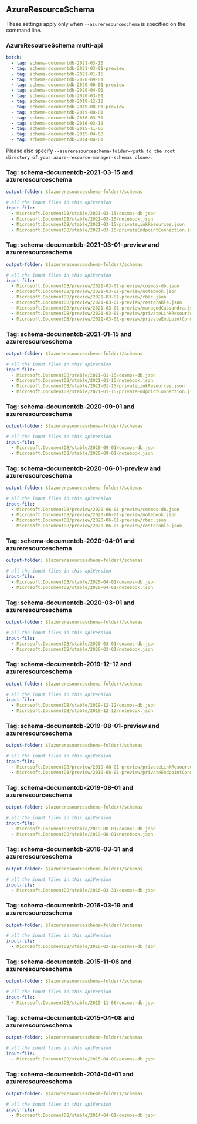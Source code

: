 ## AzureResourceSchema

These settings apply only when `--azureresourceschema` is specified on the command line.

### AzureResourceSchema multi-api

``` yaml $(azureresourceschema) && $(multiapi)
batch:
  - tag: schema-documentdb-2021-03-15
  - tag: schema-documentdb-2021-03-01-preview
  - tag: schema-documentdb-2021-01-15
  - tag: schema-documentdb-2020-09-01
  - tag: schema-documentdb-2020-06-01-preview
  - tag: schema-documentdb-2020-04-01
  - tag: schema-documentdb-2020-03-01
  - tag: schema-documentdb-2019-12-12
  - tag: schema-documentdb-2019-08-01-preview
  - tag: schema-documentdb-2019-08-01
  - tag: schema-documentdb-2016-03-31
  - tag: schema-documentdb-2016-03-19
  - tag: schema-documentdb-2015-11-06
  - tag: schema-documentdb-2015-04-08
  - tag: schema-documentdb-2014-04-01

```

Please also specify `--azureresourceschema-folder=<path to the root directory of your azure-resource-manager-schemas clone>`.

### Tag: schema-documentdb-2021-03-15 and azureresourceschema

``` yaml $(tag) == 'schema-documentdb-2021-03-15' && $(azureresourceschema)
output-folder: $(azureresourceschema-folder)/schemas

# all the input files in this apiVersion
input-file:
  - Microsoft.DocumentDB/stable/2021-03-15/cosmos-db.json
  - Microsoft.DocumentDB/stable/2021-03-15/notebook.json
  - Microsoft.DocumentDB/stable/2021-03-15/privateLinkResources.json
  - Microsoft.DocumentDB/stable/2021-03-15/privateEndpointConnection.json

```

### Tag: schema-documentdb-2021-03-01-preview and azureresourceschema

``` yaml $(tag) == 'schema-documentdb-2021-03-01-preview' && $(azureresourceschema)
output-folder: $(azureresourceschema-folder)/schemas

# all the input files in this apiVersion
input-file:
  - Microsoft.DocumentDB/preview/2021-03-01-preview/cosmos-db.json
  - Microsoft.DocumentDB/preview/2021-03-01-preview/notebook.json
  - Microsoft.DocumentDB/preview/2021-03-01-preview/rbac.json
  - Microsoft.DocumentDB/preview/2021-03-01-preview/restorable.json
  - Microsoft.DocumentDB/preview/2021-03-01-preview/managedCassandra.json
  - Microsoft.DocumentDB/preview/2021-03-01-preview/privateLinkResources.json
  - Microsoft.DocumentDB/preview/2021-03-01-preview/privateEndpointConnection.json

```

### Tag: schema-documentdb-2021-01-15 and azureresourceschema

``` yaml $(tag) == 'schema-documentdb-2021-01-15' && $(azureresourceschema)
output-folder: $(azureresourceschema-folder)/schemas

# all the input files in this apiVersion
input-file:
  - Microsoft.DocumentDB/stable/2021-01-15/cosmos-db.json
  - Microsoft.DocumentDB/stable/2021-01-15/notebook.json
  - Microsoft.DocumentDB/stable/2021-01-15/privateLinkResources.json
  - Microsoft.DocumentDB/stable/2021-01-15/privateEndpointConnection.json

```

### Tag: schema-documentdb-2020-09-01 and azureresourceschema

``` yaml $(tag) == 'schema-documentdb-2020-09-01' && $(azureresourceschema)
output-folder: $(azureresourceschema-folder)/schemas

# all the input files in this apiVersion
input-file:
  - Microsoft.DocumentDB/stable/2020-09-01/cosmos-db.json
  - Microsoft.DocumentDB/stable/2020-09-01/notebook.json

```

### Tag: schema-documentdb-2020-06-01-preview and azureresourceschema

``` yaml $(tag) == 'schema-documentdb-2020-06-01-preview' && $(azureresourceschema)
output-folder: $(azureresourceschema-folder)/schemas

# all the input files in this apiVersion
input-file:
  - Microsoft.DocumentDB/preview/2020-06-01-preview/cosmos-db.json
  - Microsoft.DocumentDB/preview/2020-06-01-preview/notebook.json
  - Microsoft.DocumentDB/preview/2020-06-01-preview/rbac.json
  - Microsoft.DocumentDB/preview/2020-06-01-preview/restorable.json

```

### Tag: schema-documentdb-2020-04-01 and azureresourceschema

``` yaml $(tag) == 'schema-documentdb-2020-04-01' && $(azureresourceschema)
output-folder: $(azureresourceschema-folder)/schemas

# all the input files in this apiVersion
input-file:
  - Microsoft.DocumentDB/stable/2020-04-01/cosmos-db.json
  - Microsoft.DocumentDB/stable/2020-04-01/notebook.json

```

### Tag: schema-documentdb-2020-03-01 and azureresourceschema

``` yaml $(tag) == 'schema-documentdb-2020-03-01' && $(azureresourceschema)
output-folder: $(azureresourceschema-folder)/schemas

# all the input files in this apiVersion
input-file:
  - Microsoft.DocumentDB/stable/2020-03-01/cosmos-db.json
  - Microsoft.DocumentDB/stable/2020-03-01/notebook.json

```

### Tag: schema-documentdb-2019-12-12 and azureresourceschema

``` yaml $(tag) == 'schema-documentdb-2019-12-12' && $(azureresourceschema)
output-folder: $(azureresourceschema-folder)/schemas

# all the input files in this apiVersion
input-file:
  - Microsoft.DocumentDB/stable/2019-12-12/cosmos-db.json
  - Microsoft.DocumentDB/stable/2019-12-12/notebook.json

```

### Tag: schema-documentdb-2019-08-01-preview and azureresourceschema

``` yaml $(tag) == 'schema-documentdb-2019-08-01-preview' && $(azureresourceschema)
output-folder: $(azureresourceschema-folder)/schemas

# all the input files in this apiVersion
input-file:
  - Microsoft.DocumentDB/preview/2019-08-01-preview/privateLinkResources.json
  - Microsoft.DocumentDB/preview/2019-08-01-preview/privateEndpointConnection.json

```

### Tag: schema-documentdb-2019-08-01 and azureresourceschema

``` yaml $(tag) == 'schema-documentdb-2019-08-01' && $(azureresourceschema)
output-folder: $(azureresourceschema-folder)/schemas

# all the input files in this apiVersion
input-file:
  - Microsoft.DocumentDB/stable/2019-08-01/cosmos-db.json
  - Microsoft.DocumentDB/stable/2019-08-01/notebook.json

```

### Tag: schema-documentdb-2016-03-31 and azureresourceschema

``` yaml $(tag) == 'schema-documentdb-2016-03-31' && $(azureresourceschema)
output-folder: $(azureresourceschema-folder)/schemas

# all the input files in this apiVersion
input-file:
  - Microsoft.DocumentDB/stable/2016-03-31/cosmos-db.json

```

### Tag: schema-documentdb-2016-03-19 and azureresourceschema

``` yaml $(tag) == 'schema-documentdb-2016-03-19' && $(azureresourceschema)
output-folder: $(azureresourceschema-folder)/schemas

# all the input files in this apiVersion
input-file:
  - Microsoft.DocumentDB/stable/2016-03-19/cosmos-db.json

```

### Tag: schema-documentdb-2015-11-06 and azureresourceschema

``` yaml $(tag) == 'schema-documentdb-2015-11-06' && $(azureresourceschema)
output-folder: $(azureresourceschema-folder)/schemas

# all the input files in this apiVersion
input-file:
  - Microsoft.DocumentDB/stable/2015-11-06/cosmos-db.json

```

### Tag: schema-documentdb-2015-04-08 and azureresourceschema

``` yaml $(tag) == 'schema-documentdb-2015-04-08' && $(azureresourceschema)
output-folder: $(azureresourceschema-folder)/schemas

# all the input files in this apiVersion
input-file:
  - Microsoft.DocumentDB/stable/2015-04-08/cosmos-db.json

```

### Tag: schema-documentdb-2014-04-01 and azureresourceschema

``` yaml $(tag) == 'schema-documentdb-2014-04-01' && $(azureresourceschema)
output-folder: $(azureresourceschema-folder)/schemas

# all the input files in this apiVersion
input-file:
  - Microsoft.DocumentDB/stable/2014-04-01/cosmos-db.json

```

